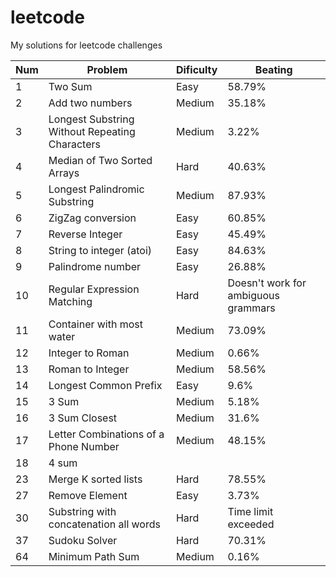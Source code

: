 # leetcode
My solutions for leetcode challenges

Num | Problem | Dificulty | Beating 
--- | ------- | --------- | -------
| 1 | Two Sum | Easy      | 58.79% 
| 2 | Add two numbers | Medium | 35.18% |
| 3 | Longest Substring Without Repeating Characters | Medium | 3.22% |
| 4 | Median of Two Sorted Arrays | Hard | 40.63% |
| 5 | Longest Palindromic Substring | Medium | 87.93% |
| 6 | ZigZag conversion | Easy | 60.85% |
| 7 | Reverse Integer | Easy | 45.49% |
| 8 | String to integer (atoi) | Easy | 84.63% |
| 9 | Palindrome number | Easy | 26.88% |
| 10 | Regular Expression Matching | Hard | Doesn't work for ambiguous grammars|
| 11 | Container with most water | Medium | 73.09% |
| 12 | Integer to Roman | Medium | 0.66% |
| 13 | Roman to Integer | Medium | 58.56% |
| 14 | Longest Common Prefix | Easy | 9.6% |
| 15 | 3 Sum | Medium | 5.18% |
| 16 | 3 Sum Closest | Medium | 31.6% |
| 17 | Letter Combinations of a Phone Number | Medium | 48.15% |
| 18 | 4 sum
| 23 | Merge K sorted lists | Hard | 78.55% |
| 27 | Remove Element | Easy | 3.73% |
| 30 | Substring with concatenation all words | Hard | Time limit exceeded |
| 37 | Sudoku Solver | Hard | 70.31% |
| 64 | Minimum Path Sum | Medium | 0.16% |
